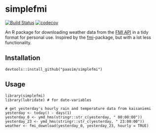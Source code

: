 # simplefmi

[![Build Status](https://travis-ci.org/paasim/simplefmi.svg?branch=master)](https://travis-ci.org/paasim/simplefmi)
[![codecov](https://codecov.io/gh/paasim/simplefmi/branch/master/graphs/badge.svg)](https://codecov.io/gh/paasim/simplefmi)

An R package for downloading weather data from the [FMI API](http://en.ilmatieteenlaitos.fi/open-data-manual) in a tidy format for personal use. Inspired by the [fmi](https://github.com/rOpenGov/fmi)-package, but with a lot less functionality.

Installation
------------

    devtools::install_github("paasim/simplefmi")


Usage
-----

    library(simplefmi)
    library(lubridate) # for date-variables

    # get yesterday's hourly rain and temperature data from kaisaniemi
    yesterday <- today() - days(1)
    yesterday_0 <- ymd_hms(stringr::str_c(yesterday, " 00:00:00"))
    yesterday_23 <- ymd_hms(stringr::str_c(yesterday, " 23:00:00"))
    weather <- fmi_download(yesterday_0, yesterday_23, hourly = TRUE)


